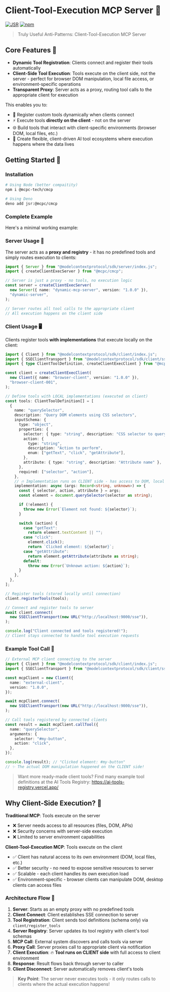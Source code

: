 # Client-Tool-Execution MCP Server 🚀

[![JSR](https://jsr.io/badges/@mcpc/cmcp)](https://jsr.io/@mcpc/cmcp)
[![npm](https://img.shields.io/npm/v/@mcpc-tech/cmcp)](https://www.npmjs.com/package/@mcpc-tech/cmcp)

> Truly Useful Anti-Patterns: Client-Tool-Execution MCP Server

## Core Features 🎯

- **Dynamic Tool Registration**: Clients connect and register their tools
  automatically
- **Client-Side Tool Execution**: Tools execute on the client side, not the
  server - perfect for browser DOM manipulation, local file access, or
  environment-specific operations
- **Transparent Proxy**: Server acts as a proxy, routing tool calls to the
  appropriate client for execution

This enables you to:

- 🔄 Register custom tools dynamically when clients connect
- ⚡ Execute tools **directly on the client** - not on the server
- 🌐 Build tools that interact with client-specific environments (browser DOM,
  local files, etc.)
- 🔗 Create flexible, client-driven AI tool ecosystems where execution happens
  where the data lives

## Getting Started 🚀

### Installation

```bash
# Using Node (better compaitity)
npm i @mcpc-tech/cmcp

# Using Deno
deno add jsr:@mcpc/cmcp
```

### Complete Example

Here's a minimal working example:

### Server Usage 📡

The server acts as a **proxy and registry** - it has no predefined tools and
simply routes execution to clients:

```typescript
import { Server } from "@modelcontextprotocol/sdk/server/index.js";
import { createClientExecServer } from "@mcpc/cmcp";

// Server is just a proxy - no tools, no execution logic
const server = createClientExecServer(
  new Server({ name: "dynamic-mcp-server", version: "1.0.0" }),
  "dynamic-server",
);

// Server routes all tool calls to the appropriate client
// All execution happens on the client side
```

### Client Usage 🖥️

Clients register tools **with implementations** that execute locally on the
client:

```typescript
import { Client } from "@modelcontextprotocol/sdk/client/index.js";
import { SSEClientTransport } from "@modelcontextprotocol/sdk/client/sse.js";
import { type ClientToolDefinition, createClientExecClient } from "@mcpc/cmcp";

const client = createClientExecClient(
  new Client({ name: "browser-client", version: "1.0.0" }),
  "browser-client-001",
);

// Define tools with LOCAL implementations (executed on client)
const tools: ClientToolDefinition[] = [
  {
    name: "querySelector",
    description: "Query DOM elements using CSS selectors",
    inputSchema: {
      type: "object",
      properties: {
        selector: { type: "string", description: "CSS selector to query" },
        action: {
          type: "string",
          description: "Action to perform",
          enum: ["getText", "click", "getAttribute"],
        },
        attribute: { type: "string", description: "Attribute name" },
      },
      required: ["selector", "action"],
    },
    // 🔥 Implementation runs on CLIENT side - has access to DOM, local files, etc.
    implementation: async (args: Record<string, unknown>) => {
      const { selector, action, attribute } = args;
      const element = document.querySelector(selector as string);

      if (!element) {
        throw new Error(`Element not found: ${selector}`);
      }

      switch (action) {
        case "getText":
          return element.textContent || "";
        case "click":
          element.click();
          return `Clicked element: ${selector}`;
        case "getAttribute":
          return element.getAttribute(attribute as string);
        default:
          throw new Error(`Unknown action: ${action}`);
      }
    },
  },
];

// Register tools (stored locally until connection)
client.registerTools(tools);

// Connect and register tools to server
await client.connect(
  new SSEClientTransport(new URL("http://localhost:9000/sse")),
);

console.log("Client connected and tools registered!");
// Client stays connected to handle tool execution requests
```

### Example Tool Call 🔧

```typescript
// External MCP client connecting to the server
import { Client } from "@modelcontextprotocol/sdk/client/index.js";
import { SSEClientTransport } from "@modelcontextprotocol/sdk/client/sse.js";

const mcpClient = new Client({
  name: "external-client",
  version: "1.0.0",
});

await mcpClient.connect(
  new SSEClientTransport(new URL("http://localhost:9000/sse")),
);

// Call tools registered by connected clients
const result = await mcpClient.callTool({
  name: "querySelector",
  arguments: {
    selector: "#my-button",
    action: "click",
  },
});

console.log(result); // "Clicked element: #my-button"
// ✨ The actual DOM manipulation happened on the CLIENT side!
```

> Want more ready-made client tools? Find many example tool definitions at the AI Tools Registry: https://ai-tools-registry.vercel.app/


## Why Client-Side Execution? 🤔

**Traditional MCP**: Tools execute on the server

- ❌ Server needs access to all resources (files, DOM, APIs)
- ❌ Security concerns with server-side execution
- ❌ Limited to server environment capabilities

**Client-Tool-Execution MCP**: Tools execute on the client

- ✅ Client has natural access to its own environment (DOM, local files, etc.)
- ✅ Better security - no need to expose sensitive resources to server
- ✅ Scalable - each client handles its own execution load
- ✅ Environment-specific - browser clients can manipulate DOM, desktop clients
  can access files

### Architecture Flow 🔄

1. **Server**: Starts as an empty proxy with no predefined tools
2. **Client Connect**: Client establishes SSE connection to server
3. **Tool Registration**: Client sends tool definitions (schema only) via
   `client/register_tools`
4. **Server Registry**: Server updates its tool registry with client's tool
   schemas
5. **MCP Call**: External system discovers and calls tools via server
6. **Proxy Call**: Server proxies call to appropriate client via notification
7. **Client Execution**: 🔥 **Tool runs on CLIENT side** with full access to
   client environment
8. **Response**: Result flows back through server to caller
9. **Client Disconnect**: Server automatically removes client's tools

> **Key Point**: The server never executes tools - it only routes calls to
> clients where the actual execution happens!
